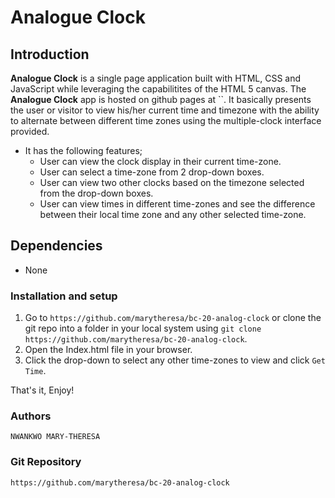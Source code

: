 # **Analogue Clock**

## Introduction
**Analogue Clock** is a single page application built with HTML, CSS and JavaScript while leveraging the capabilitites of the HTML 5 canvas. The **Analogue Clock**  app is hosted on github pages at ``. It basically presents the user or visitor to view his/her current time and timezone with the ability to alternate between different time zones using the multiple-clock interface provided.
* It has the following features;
    * User can view the clock display in their current time-zone.
    * User can select a time-zone from 2 drop-down boxes.
    * User can view two other clocks based on the timezone selected from the drop-down boxes.
    * User can view times in different time-zones and see the difference between their local time zone and any other selected time-zone.

## Dependencies
 - None

### Installation and setup
1. Go to `https://github.com/marytheresa/bc-20-analog-clock` or clone the git repo into a folder in your local system using `git clone https://github.com/marytheresa/bc-20-analog-clock`.
2. Open the Index.html file in your browser.
3. Click the drop-down to select any other time-zones to view and click `Get Time`.

That's it, Enjoy!

### Authors 
	NWANKWO MARY-THERESA

### Git Repository
`https://github.com/marytheresa/bc-20-analog-clock`





